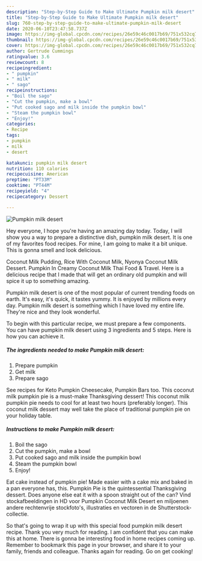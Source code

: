 ```yaml
---
description: "Step-by-Step Guide to Make Ultimate Pumpkin milk desert"
title: "Step-by-Step Guide to Make Ultimate Pumpkin milk desert"
slug: 760-step-by-step-guide-to-make-ultimate-pumpkin-milk-desert
date: 2020-06-10T23:47:58.737Z
image: https://img-global.cpcdn.com/recipes/26e59c46c0017b69/751x532cq70/pumpkin-milk-desert-recipe-main-photo.jpg
thumbnail: https://img-global.cpcdn.com/recipes/26e59c46c0017b69/751x532cq70/pumpkin-milk-desert-recipe-main-photo.jpg
cover: https://img-global.cpcdn.com/recipes/26e59c46c0017b69/751x532cq70/pumpkin-milk-desert-recipe-main-photo.jpg
author: Gertrude Cummings
ratingvalue: 3.6
reviewcount: 8
recipeingredient:
- " pumpkin"
- " milk"
- " sago"
recipeinstructions:
- "Boil the sago"
- "Cut the pumpkin, make a bowl"
- "Put cooked sago and milk inside the pumpkin bowl"
- "Steam the pumpkin bowl"
- "Enjoy!"
categories:
- Recipe
tags:
- pumpkin
- milk
- desert

katakunci: pumpkin milk desert 
nutrition: 110 calories
recipecuisine: American
preptime: "PT33M"
cooktime: "PT44M"
recipeyield: "4"
recipecategory: Dessert

---
```



![Pumpkin milk desert](https://img-global.cpcdn.com/recipes/26e59c46c0017b69/751x532cq70/pumpkin-milk-desert-recipe-main-photo.jpg)

Hey everyone, I hope you're having an amazing day today. Today, I will show you a way to prepare a distinctive dish, pumpkin milk desert. It is one of my favorites food recipes. For mine, I am going to make it a bit unique. This is gonna smell and look delicious.

Coconut Milk Pudding, Rice With Coconut Milk, Nyonya Coconut Milk Dessert. Pumpkin In Creamy Coconut Milk Thai Food &amp; Travel. Here is a delicious recipe that I made that will get an ordinary old pumpkin and will spice it up to something amazing.

Pumpkin milk desert is one of the most popular of current trending foods on earth. It's easy, it's quick, it tastes yummy. It is enjoyed by millions every day. Pumpkin milk desert is something which I have loved my entire life. They're nice and they look wonderful.


To begin with this particular recipe, we must prepare a few components. You can have pumpkin milk desert using 3 ingredients and 5 steps. Here is how you can achieve it.

<!--inarticleads1-->

##### The ingredients needed to make Pumpkin milk desert:

1. Prepare  pumpkin
1. Get  milk
1. Prepare  sago


See recipes for Keto Pumpkin Cheesecake, Pumpkin Bars too. This coconut milk pumpkin pie is a must-make Thanksgiving dessert! This coconut milk pumpkin pie needs to cool for at least two hours (preferably longer). This coconut milk dessert may well take the place of traditional pumpkin pie on your holiday table. 

<!--inarticleads2-->

##### Instructions to make Pumpkin milk desert:

1. Boil the sago
1. Cut the pumpkin, make a bowl
1. Put cooked sago and milk inside the pumpkin bowl
1. Steam the pumpkin bowl
1. Enjoy!


Eat cake instead of pumpkin pie! Made easier with a cake mix and baked in a pan everyone has, this. Pumpkin Pie is the quintessential Thanksgiving dessert. Does anyone else eat it with a spoon straight out of the can? Vind stockafbeeldingen in HD voor Pumpkin Coconut Milk Desert en miljoenen andere rechtenvrije stockfoto&#39;s, illustraties en vectoren in de Shutterstock-collectie. 

So that's going to wrap it up with this special food pumpkin milk desert recipe. Thank you very much for reading. I am confident that you can make this at home. There is gonna be interesting food in home recipes coming up. Remember to bookmark this page in your browser, and share it to your family, friends and colleague. Thanks again for reading. Go on get cooking!
